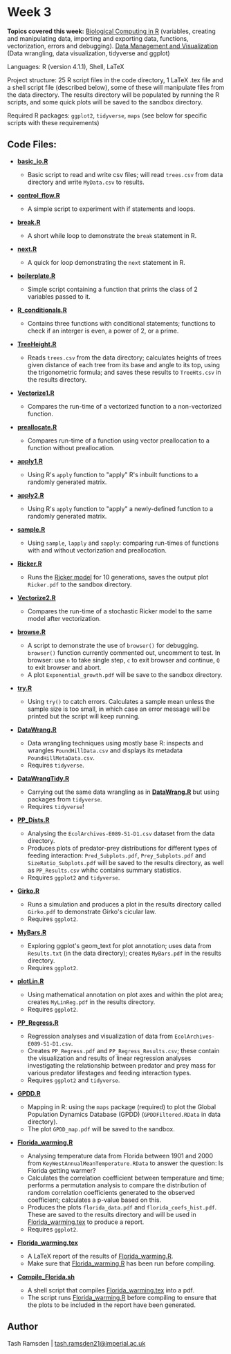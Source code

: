 # Week 3

**Topics covered this week:** [Biological Computing in R](https://mhasoba.github.io/TheMulQuaBio/notebooks/07-R.html#) (variables, creating and manipulating data, importing and exporting data, functions, vectorization, errors and debugging). 
[Data Management and Visualization](https://mhasoba.github.io/TheMulQuaBio/notebooks/08-Data_R.html) (Data wrangling, data visualization, tidyverse and ggplot)

Languages: R (version 4.1.1), Shell, LaTeX

Project structure: 25 R script files in the code directory, 1 LaTeX .tex file and a shell script file (described below), some of these will manipulate files from the data directory. The results directory will be populated by running the R scripts, and some quick plots will be saved to the sandbox directory.

Required R packages: `ggplot2`, `tidyverse`, `maps` (see below for specific scripts with these requirements)

## Code Files:

* [**basic_io.R**](code/basic_io.R)
  * Basic script to read and write csv files; will read `trees.csv` from data directory and write `MyData.csv` to results.

* [**control_flow.R**](code/control_flow.R)
  * A simple script to experiment with if statements and loops.

* [**break.R**](code/break.R)
  * A short while loop to demonstrate the `break` statement in R.

* [**next.R**](code/next.R)
  * A quick for loop demonstrating the `next` statement in R.

* [**boilerplate.R**](code/boilerplate.R)
  * Simple script containing a function that prints the class of 2 variables passed to it.

* [**R_conditionals.R**](code/R_conditionals.R)
  * Contains three functions with conditional statements; functions to check if an interger is even, a power of 2, or a prime.

* [**TreeHeight.R**](code/TreeHeight.R)
  * Reads `trees.csv` from the data directory; calculates heights of trees given distance of each tree from its base and angle to its top, using the trigonometric formula; and saves these results to `TreeHts.csv` in the results directory.

* [**Vectorize1.R**](code/Vectorize1.R)
  * Compares the run-time of a vectorized function to a non-vectorized function.

* [**preallocate.R**](code/preallocate.R)
  * Compares run-time of a function using vector preallocation to a function without preallocation.

* [**apply1.R**](code/apply1.R)
  * Using R's `apply` function to "apply" R's inbuilt functions to a randomly generated matrix.

* [**apply2.R**](code/apply2.R)
  * Using R's `apply` function to "apply" a newly-defined function to a randomly generated matrix.

* [**sample.R**](code/sample.R)
  * Using `sample`, `lapply` and `sapply`: comparing run-times of functions with and without vectorization and preallocation.

* [**Ricker.R**](code/Ricker.R)
  * Runs the [Ricker model](https://cdnsciencepub.com/doi/abs/10.1139/f54-039) for 10 generations, saves the output plot `Ricker.pdf` to the sandbox directory.

* [**Vectorize2.R**](code/Vectorize2.R)
  * Compares the run-time of a stochastic Ricker model to the same model after vectorization.

* [**browse.R**](code/browse.R)
  * A script to demonstrate the use of `browser()` for debugging. 
  `browser()` function currently commented out, uncomment to test.
  In browser: use `n` to take single step, `c` to exit browser and continue, `Q` to exit browser and abort. 
  * A plot `Exponential_growth.pdf` will be save to the sandbox directory.

* [**try.R**](code/try.R)
  * Using `try()` to catch errors.
  Calculates a sample mean unless the sample size is too small, in which case an error message will be printed but the script will keep running.

* [**DataWrang.R**](code/DataWrang.R)
  * Data wrangling techniques using mostly base R: inspects and wrangles `PoundHillData.csv` and displays its metadata `PoundHillMetaData.csv`.
  * Requires `tidyverse`.

* [**DataWrangTidy.R**](code/DataWrangTidy.R)
  * Carrying out the same data wrangling as in [**DataWrang.R**](code/DataWrang.R) but using packages from `tidyverse`.
  * Requires `tidyverse`!

* [**PP_Dists.R**](code/PP_Dists.R)
  * Analysing the `EcolArchives-E089-51-D1.csv` dataset from the data directory. 
  * Produces plots of predator-prey distributions for different types of feeding interaction: `Pred_Subplots.pdf`, `Prey_Subplots.pdf` and `SizeRatio_Subplots.pdf` will be saved to the results directory, as well as `PP_Results.csv` whihc contains summary statistics.
  * Requires `ggplot2` and `tidyverse`.

* [**Girko.R**](code/Girko.R)
  * Runs a simulation and produces a plot in the results directory called `Girko.pdf` to demonstrate Girko's cicular law.
  * Requires `ggplot2`.

* [**MyBars.R**](code/MyBars.R)
  * Exploring ggplot's geom_text for plot annotation; uses data from `Results.txt` (in the data directory); creates `MyBars.pdf` in the results directory.
  * Requires `ggplot2`.

* [**plotLin.R**](code/plotLin.R)
  * Using mathematical annotation on plot axes and within the plot area; creates `MyLinReg.pdf` in the results directory.
  * Requires `ggplot2`.

* [**PP_Regress.R**](code/PP_Regress.R)
  * Regression analyses and visualization of data from `EcolArchives-E089-51-D1.csv`. 
  * Creates `PP_Regress.pdf` and `PP_Regress_Results.csv`; these contain the visualization and results of linear regression analyses investigating the relationship between predator and prey mass for various predator lifestages and feeding interaction types.
  * Requires `ggplot2` and `tidyverse`.

* [**GPDD.R**](code/GPDD.R)
  * Mapping in R: using the `maps` package (required) to plot the Global Population Dynamics Database (GPDD) (`GPDDFiltered.RData` in data directory).
  * The plot `GPDD_map.pdf` will be saved to the sandbox.

* [**Florida_warming.R**](code/Florida_warming.R)
  * Analysing temperature data from Florida between 1901 and 2000 from `KeyWestAnnualMeanTemperature.RData` to answer the question: Is Florida getting warmer? 
  * Calculates the correlation coefficient between temperature and time; performs a permutation analysis to compare the distribution of random correlation coefficients generated to the observed coefficient; calculates a p-value based on this.
  * Produces the plots `florida_data.pdf` and `florida_coefs_hist.pdf`. These are saved to the results directory and will be used in [Florida_warming.tex](code/Florida_warming.tex) to produce a report.
  * Requires `ggplot2`.

* [**Florida_warming.tex**](code/Florida_warming.tex)
  * A LaTeX report of the results of [Florida_warming.R](code/Florida_warming.R).
  * Make sure that [Florida_warming.R](code/Florida_warming.R) has been run before compiling.

* [**Compile_Florida.sh**](code/Compile_Florida.sh)
  * A shell script that compiles [Florida_warming.tex](code/Florida_warming.tex) into a pdf.
  * The script runs [Florida_warming.R](code/Florida_warming.R) before compiling to ensure that the plots to be included in the report have been generated.


## Author

Tash Ramsden | tash.ramsden21@imperial.ac.uk
